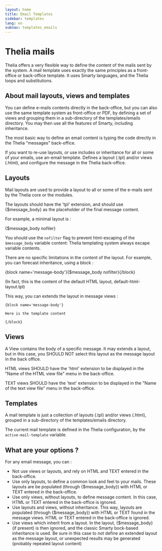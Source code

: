 ```yaml
---
layout: home
title: Email Templates
sidebar: templates
lang: en
subnav: templates_emails
---
```


# Thelia mails

Thelia offers a very flexible way to define the content of the mails sent by the system. A mail template uses exactly the same principles as a front-office or back-office template. It uses Smarty languages, and the Thelia loops and substitutions.

## About mail layouts, views and templates

You can define e-mails contents directly in the back-office, but you can also use the same template system as front-office or PDF, by defining a set of views and grouping them in a sub-directory of the templates/emails directory.
You may then use all the features of Smarty, including inheritance.

The most basic way to define an email content is typing the code directly in the Thelia "messages" back-office.

If you want to re-use layouts, or use includes or inheritance for all or some of your emails, use an-email template. Defines a layout (.tpl) and/or views (.html), and configure the message in the Thelia back-office.

## Layouts

Mail layouts are used to provide a layout to all or some of the e-mails sent by
the Thelia core or the modules.

The layouts should have the 'tpl' extension, and should use {$message_body} as the
placeholder of the final message content.

For example, a minimal layout is :

   {$message_body nofiler}

You should use the `nofilter` flag to prevent html-escaping of the `$message_body` variable content: Thelia templating system always escape variable contents.

There are no specific limitations in the content of the layout. For example, you
can forecast inheritance, using a block :

{block name='message-body'}{$message_body nofilter}{/block}

(In fact, this is the content of the default HTML layout, default-html-layout.tpl)

This way, you can extends the layout in message views :

    {block name='message-body'}

    Here is the template content

    {/block}

## Views

A View contains the body of a specific message. It may extends a layout, but in this case, you SHOULD NOT select this layout as the message layout in the back office.

HTML views SHOULD have the 'html' extension to be displayed in the "Name of the HTML view file" menu in the back-office.

TEXT views SHOULD have the 'text' extension to be displayed in the "Name of the text view file" menu in the back-office.

## Templates

A mail template is just a collection of layouts (.tpl) and/or views (.html), grouped in a sub-directory of the templates/emails directory.

The current mail template is defined in the Thelia configuration, by the `active-mail-template` variable.

## What are your options ?

For any email message, you can :

- Not use views or layouts, and rely on HTML and TEXT entered in the back-office.
- Use only layouts, to define  a common look and feel to your mails. These layouts are be populated (through {$message_body}) with HTML or TEXT entered in the back-office.
- Use only views, without layouts, to define message content. In this case,
HTML or TEXT entered in the back-office is ignored.
- Use layouts and views, without inheritance. This way, layouts are populated (through {$message_body}) with HTML or TEXT found in the message views. HTML or TEXT entered in the back-office is ignored.
- Use views which inherit from a layout. In the layout, {$message_body} (if present) is then ignored, and the classic Smarty bock-based inheritance is used. Be sure in this case to not define an extended layout as the message layout, or unexpected results may be generated (probably repeated layout content)